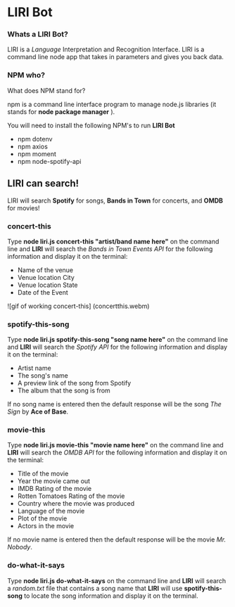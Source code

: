 # LIRI Bot

### Whats a LIRI Bot?
LIRI is a _Language_ Interpretation and Recognition Interface.  LIRI is a command line node app that takes in parameters and gives you back data.

### NPM who?
What does NPM stand for?

npm is a command line interface program to manage node.js libraries (it stands for **node package manager**  ). 

You will need to install the following NPM's to run **LIRI Bot**
* npm dotenv
* npm axios
* npm moment
* npm node-spotify-api

## LIRI can search!
LIRI will search **Spotify** for songs, **Bands in Town** for concerts, and **OMDB** for movies!

### concert-this
Type **node liri.js concert-this "artist/band name here"** on the command line and **LIRI** will search the _Bands in Town Events API_ for the following information and display it on the terminal:
* Name of the venue
* Venue location City
* Venue location State
* Date of the Event

![gif of working concert-this]
(concertthis.webm)

### spotify-this-song
Type **node liri.js spotify-this-song "song name here"** on the command line and **LIRI** will search the _Spotify API_ for the following information and display it on the terminal:
* Artist name
* The song's name
* A preview link of the song from Spotify
* The album that the song is from

If no song name is entered then the default response will be the song _The Sign_ by **Ace of Base**.

### movie-this
Type **node liri.js movie-this "movie name here"** on the command line and  **LIRI** will search the _OMDB API_  for the following information and display it on the terminal:
* Title of the movie
* Year the movie came out
* IMDB Rating of the movie
* Rotten Tomatoes Rating of the movie
* Country where the movie was produced
* Language of the movie
* Plot of the movie
* Actors in the movie

If no movie name is entered then the default response will be the movie _Mr. Nobody_.

### do-what-it-says
Type **node liri.js do-what-it-says** on the command line and **LIRI** will search a _random.txt_ file that contains a song name that **LIRI** will use **spotify-this-song** to locate the song information and display it on the terminal.
